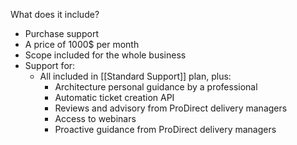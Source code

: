 What does it include?
* Purchase support
* A price of 1000$ per month
* Scope included for the whole business
* Support for:
	* All included in [[Standard Support]] plan, plus:
		* Architecture personal guidance by a professional
		* Automatic ticket creation API
		* Reviews and advisory from ProDirect delivery managers
		* Access to webinars
		* Proactive guidance from ProDirect delivery managers
